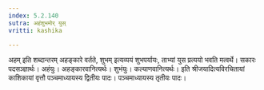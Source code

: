 ```yaml
---
index: 5.2.140
sutra: अहंशुभमोर् युस्
vritti: kashika

---
```

अहम् इति शब्दान्तरम् अहङ्कारे वर्तते, शुभम् इत्यव्ययं शुभपर्यायः, ताभ्यां युस प्रत्ययो भवति मत्वर्थे। सकारः पदसञ्ज्ञार्थः। अहंयुः। अहङ्कारवानित्यर्थः। शुभंयुः। कल्याणवानित्यर्थः। इति श्रीजयादित्यविरचितायां काशिकायां वृत्तौ पञ्चमाध्यायस्य द्वितीयः पादः। पञ्चमाध्यायस्य तृतीयः पादः।